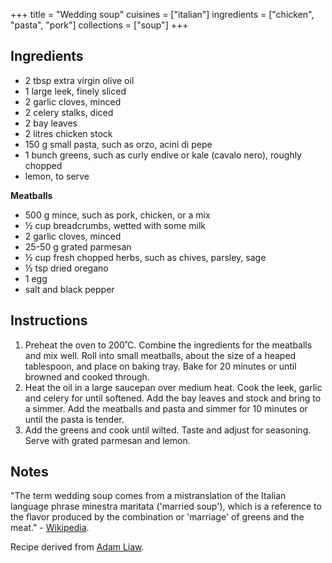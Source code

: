 +++
title = "Wedding soup"
cuisines = ["italian"]
ingredients = ["chicken", "pasta", "pork"]
collections = ["soup"]
+++

## Ingredients

- 2 tbsp extra virgin olive oil
- 1 large leek, finely sliced
- 2 garlic cloves, minced
- 2 celery stalks, diced
- 2 bay leaves
- 2 litres chicken stock
- 150 g small pasta, such as orzo, acini di pepe
- 1 bunch greens, such as curly endive or kale (cavalo nero), roughly chopped
- lemon, to serve

**Meatballs**

- 500 g mince, such as pork, chicken, or a mix
- ½ cup breadcrumbs, wetted with some milk
- 2 garlic cloves, minced
- 25-50 g grated parmesan
- ½ cup fresh chopped herbs, such as chives, parsley, sage
- ½ tsp dried oregano
- 1 egg
- salt and black pepper

## Instructions

1. Preheat the oven to 200˚C. Combine the ingredients for the meatballs and mix well. Roll into small meatballs, about the size of a heaped tablespoon, and place on baking tray. Bake for 20 minutes or until browned and cooked through.
2. Heat the oil in a large saucepan over medium heat. Cook the leek, garlic and celery for until softened. Add the bay leaves and stock and bring to a simmer. Add the meatballs and pasta and simmer for 10 minutes or until the pasta is tender.
3. Add the greens and cook until wilted. Taste and adjust for seasoning. Serve with grated parmesan and lemon.

## Notes

"The term wedding soup comes from a mistranslation of the Italian language phrase minestra maritata ('married soup'), which is a reference to the flavor produced by the combination or 'marriage' of greens and the meat." - [Wikipedia](https://en.wikipedia.org/wiki/Wedding_soup).

Recipe derived from [Adam Liaw](https://www.sbs.com.au/food/recipes/happy-marriage-soup).
